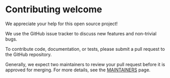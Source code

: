 # Contributing welcome

We appreciate your help for this open source project!

We use the GitHub issue tracker to discuss new features and non-trivial bugs.

To contribute code, documentation, or tests, please submit a pull request to the GitHub repository.

Generally, we expect two maintainers to review your pull request before it is approved for merging.
For more details, see the [MAINTAINERS](MAINTAINERS.md) page.
